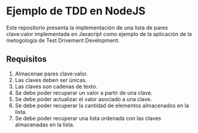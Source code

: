 # Ejemplo de TDD en NodeJS

Este repositorio presenta la implementación de una lista de pares clave:valor implementada en Javacript como ejemplo de la aplicación de la metogología de Test Drivement Development.

## Requisitos

1. Almacenae pares clave:valor.
2. Las claves deben ser únicas.
3. Las claves son cadenas de texto.
4. Se debe poder recuperar un valor a partir de una clave.
5. Se debe poder actualizar el valor asociado a una clave.
6. Se debe poder recuperar la cantidad de elementos almacenados en la lista.
7. Se debe poder recuperar una lista ordenada con las claves almacenadas en la lista.

